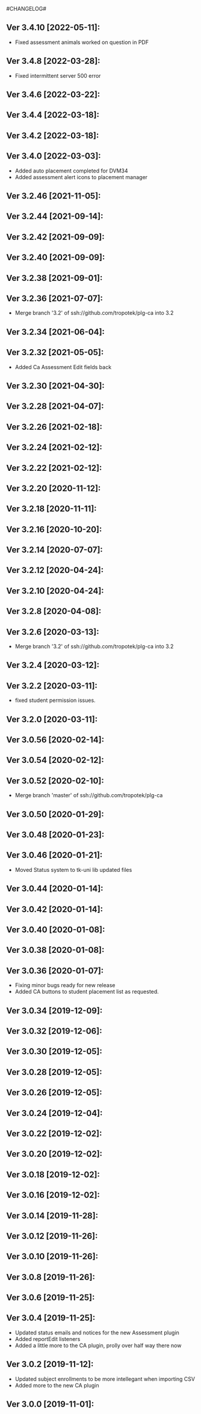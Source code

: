 #CHANGELOG#

Ver 3.4.10 [2022-05-11]:
-------------------------------
  - Fixed assessment animals worked on question in PDF


Ver 3.4.8 [2022-03-28]:
-------------------------------
  - Fixed intermittent server 500 error


Ver 3.4.6 [2022-03-22]:
-------------------------------


Ver 3.4.4 [2022-03-18]:
-------------------------------


Ver 3.4.2 [2022-03-18]:
-------------------------------


Ver 3.4.0 [2022-03-03]:
-------------------------------
  - Added auto placement completed for DVM34
  - Added assessment alert icons to placement manager


Ver 3.2.46 [2021-11-05]:
-------------------------------


Ver 3.2.44 [2021-09-14]:
-------------------------------


Ver 3.2.42 [2021-09-09]:
-------------------------------


Ver 3.2.40 [2021-09-09]:
-------------------------------


Ver 3.2.38 [2021-09-01]:
-------------------------------


Ver 3.2.36 [2021-07-07]:
-------------------------------
  - Merge branch '3.2' of ssh://github.com/tropotek/plg-ca into 3.2


Ver 3.2.34 [2021-06-04]:
-------------------------------


Ver 3.2.32 [2021-05-05]:
-------------------------------
  - Added Ca Assessment Edit fields back


Ver 3.2.30 [2021-04-30]:
-------------------------------


Ver 3.2.28 [2021-04-07]:
-------------------------------


Ver 3.2.26 [2021-02-18]:
-------------------------------


Ver 3.2.24 [2021-02-12]:
-------------------------------


Ver 3.2.22 [2021-02-12]:
-------------------------------


Ver 3.2.20 [2020-11-12]:
-------------------------------


Ver 3.2.18 [2020-11-11]:
-------------------------------


Ver 3.2.16 [2020-10-20]:
-------------------------------


Ver 3.2.14 [2020-07-07]:
-------------------------------


Ver 3.2.12 [2020-04-24]:
-------------------------------


Ver 3.2.10 [2020-04-24]:
-------------------------------


Ver 3.2.8 [2020-04-08]:
-------------------------------


Ver 3.2.6 [2020-03-13]:
-------------------------------
  - Merge branch '3.2' of ssh://github.com/tropotek/plg-ca into 3.2


Ver 3.2.4 [2020-03-12]:
-------------------------------


Ver 3.2.2 [2020-03-11]:
-------------------------------
  - fixed student permission issues.


Ver 3.2.0 [2020-03-11]:
-------------------------------


Ver 3.0.56 [2020-02-14]:
-------------------------------


Ver 3.0.54 [2020-02-12]:
-------------------------------


Ver 3.0.52 [2020-02-10]:
-------------------------------
  - Merge branch 'master' of ssh://github.com/tropotek/plg-ca


Ver 3.0.50 [2020-01-29]:
-------------------------------


Ver 3.0.48 [2020-01-23]:
-------------------------------


Ver 3.0.46 [2020-01-21]:
-------------------------------
  - Moved Status system to tk-uni lib updated files


Ver 3.0.44 [2020-01-14]:
-------------------------------


Ver 3.0.42 [2020-01-14]:
-------------------------------


Ver 3.0.40 [2020-01-08]:
-------------------------------


Ver 3.0.38 [2020-01-08]:
-------------------------------


Ver 3.0.36 [2020-01-07]:
-------------------------------
  - Fixing minor bugs ready for new release
  - Added CA buttons to student placement list as requested.


Ver 3.0.34 [2019-12-09]:
-------------------------------


Ver 3.0.32 [2019-12-06]:
-------------------------------


Ver 3.0.30 [2019-12-05]:
-------------------------------


Ver 3.0.28 [2019-12-05]:
-------------------------------


Ver 3.0.26 [2019-12-05]:
-------------------------------


Ver 3.0.24 [2019-12-04]:
-------------------------------


Ver 3.0.22 [2019-12-02]:
-------------------------------


Ver 3.0.20 [2019-12-02]:
-------------------------------


Ver 3.0.18 [2019-12-02]:
-------------------------------


Ver 3.0.16 [2019-12-02]:
-------------------------------


Ver 3.0.14 [2019-11-28]:
-------------------------------


Ver 3.0.12 [2019-11-26]:
-------------------------------


Ver 3.0.10 [2019-11-26]:
-------------------------------


Ver 3.0.8 [2019-11-26]:
-------------------------------


Ver 3.0.6 [2019-11-25]:
-------------------------------


Ver 3.0.4 [2019-11-25]:
-------------------------------
  - Updated status emails and notices for the new Assessment plugin
  - Added reportEdit listeners
  - Added a little more to the CA plugin, prolly over half way there now


Ver 3.0.2 [2019-11-12]:
-------------------------------
  - Updated subject enrollments to be more intellegant when importing CSV
  - Added more to the new CA plugin


Ver 3.0.0 [2019-11-01]:
-------------------------------




